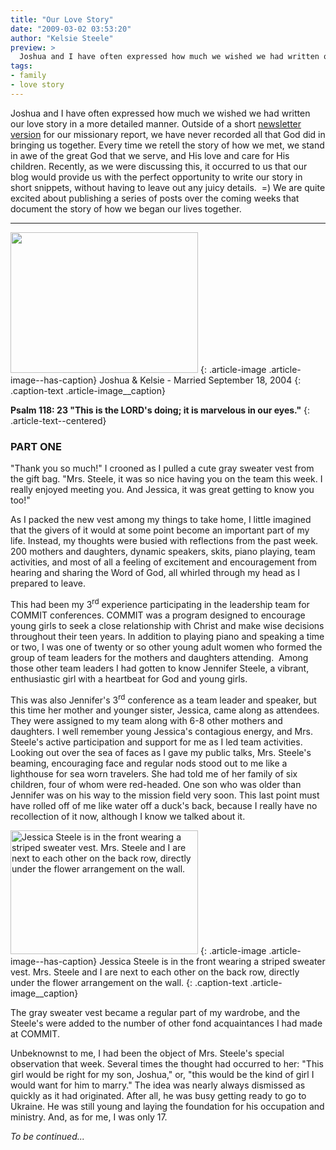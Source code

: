 ```yaml
---
title: "Our Love Story"
date: "2009-03-02 03:53:20"
author: "Kelsie Steele"
preview: >
  Joshua and I have often expressed how much we wished we had written our love story in a more detailed manner. Outside of a short newsletter version for our missionary report, we have never recorded all that God did in bringing us together.
tags:
- family
- love story
---
```


Joshua and I have often expressed how much we wished we had written our love story in a more detailed manner. Outside of a short <a href="http://www.ofreport.com/wp-content/plugins/download-monitor/download.php?id=5">newsletter version</a> for our missionary report, we have never recorded all that God did in bringing us together. Every time we retell the story of how we met, we stand in awe of the great God that we serve, and His love and care for His children. Recently, as we were discussing this, it occurred to us that our blog would provide us with the perfect opportunity to write our story in short snippets, without having to leave out any juicy details.  =) We are quite excited about publishing a series of posts over the coming weeks that document the story of how we began our lives together.

---

<a href="//d21yo20tm8bmc2.cloudfront.net/2009/03/111_1129.jpg"><img class="size-medium wp-image-510" title="111_1129" src="//d21yo20tm8bmc2.cloudfront.net/2009/03/111_1129-300x225.jpg" alt=" " width="300" height="225" /></a>
{: .article-image .article-image--has-caption}
Joshua & Kelsie - Married September 18, 2004
{: .caption-text .article-image__caption}

**Psalm 118: 23 "This is the LORD's doing; it is marvelous in our eyes."**
{: .article-text--centered}

### PART ONE

"Thank you so much!" I crooned as I pulled a cute gray sweater vest from the gift bag. "Mrs. Steele, it was so nice having you on the team this week. I really enjoyed meeting you. And Jessica, it was great getting to know you too!"

As I packed the new vest among my things to take home, I little imagined that the givers of it would at some point become an important part of my life. Instead, my thoughts were busied with reflections from the past week. 200 mothers and daughters, dynamic speakers, skits, piano playing, team activities, and most of all a feeling of excitement and encouragement from hearing and sharing the Word of God, all whirled through my head as I prepared to leave.

This had been my 3<sup>rd</sup> experience participating in the leadership team for COMMIT conferences. COMMIT was a program designed to encourage young girls to seek a close relationship with Christ and make wise decisions throughout their teen years. In addition to playing piano and speaking a time or two, I was one of twenty or so other young adult women who formed the group of team leaders for the mothers and daughters attending.  Among those other team leaders I had gotten to know Jennifer Steele, a vibrant, enthusiastic girl with a heartbeat for God and young girls.

This was also Jennifer's 3<sup>rd</sup> conference as a team leader and speaker, but this time her mother and younger sister, Jessica, came along as attendees. They were assigned to my team along with 6-8 other mothers and daughters. I well remember young Jessica's contagious energy, and Mrs. Steele's active participation and support for me as I led team activities. Looking out over the sea of faces as I gave my public talks, Mrs. Steele's beaming, encouraging face and regular nods stood out to me like a lighthouse for sea worn travelers. She had told me of her family of six children, four of whom were red-headed. One son who was older than Jennifer was on his way to the mission field very soon. This last point must have rolled off of me like water off a duck's back, because I really have no recollection of it now, although I know we talked about it.

<a href="//d21yo20tm8bmc2.cloudfront.net/2009/03/commit.jpg"><img class="size-medium wp-image-508" title="commit" src="//d21yo20tm8bmc2.cloudfront.net/2009/03/commit-300x198.jpg" alt="Jessica Steele is in the front wearing a striped sweater vest. Mrs. Steele and I are next to each other on the back row, directly under the flower arrangement on the wall." width="300" height="198" /></a>
{: .article-image .article-image--has-caption}
Jessica Steele is in the front wearing a striped sweater vest. Mrs. Steele and I are next to each other on the back row, directly under the flower arrangement on the wall.
{: .caption-text .article-image__caption}

The gray sweater vest became a regular part of my wardrobe, and the Steele's were added to the number of other fond acquaintances I had made at COMMIT.

Unbeknownst to me, I had been the object of Mrs. Steele's special observation that week. Several times the thought had occurred to her: "This girl would be right for my son, Joshua," or, "this would be the kind of girl I would want for him to marry." The idea was nearly always dismissed as quickly as it had originated. After all, he was busy getting ready to go to Ukraine. He was still young and laying the foundation for his occupation and ministry. And, as for me, I was only 17.

*To be continued...*
